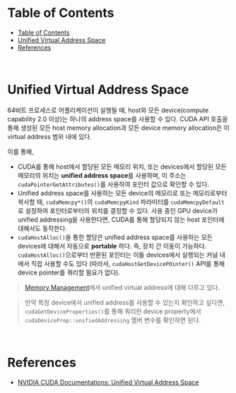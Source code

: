 # Table of Contents

- [Table of Contents](#table-of-contents)
- [Unified Virtual Address Space](#unified-virtual-address-space)
- [References](#references)

<br>

# Unified Virtual Address Space

64비트 프로세스로 어플리케이션이 실행될 때, host와 모든 device(compute capability 2.0 이상)는 하나의 address space를 사용할 수 있다. CUDA API 호출을 통해 생성된 모든 host memory allocation과 모든 device memory allocation은 이 virtual address 범위 내에 있다.

이를 통해,

- CUDA를 통해 host에서 할당된 모든 메모리 위치, 또는 devices에서 할당된 모든 메모리의 위치는 **unified address space**를 사용하며, 이 주소는 `cudaPointerGetAttributes()`를 사용하여 포인터 값으로 확인할 수 있다.
- Unified address space를 사용하는 모든 device의 메모리로 또는 메모리로부터 복사할 때, `cudaMemcpy*()`의 `cudaMemcpyKind` 파라미터를 `cudaMemcpyDefault`로 설정하여 포인터로부터의 위치를 결정할 수 있다. 사용 중인 GPU device가 unified addressing을 사용한다면, CUDA를 통해 할당되지 않는 host 포인터에 대해서도 동작한다.
- `cudaHostAlloc()`을 통한 할당은 unified address space를 사용하는 모든 devices에 대해서 자동으로 **portable** 하다. 즉, 장치 간 이동이 가능하다. `cudaHostAlloc()`으로부터 반환된 포인터는 이들 devices에서 실행되는 커널 내에서 직접 사용할 수도 있다 (따라서, `cudaHostGetDevicePOinter()` API를 통해 device pointer를 쿼리할 필요가 없다).

> [Memory Management](/cuda/study/10_memory_management.md#unified-virtual-addressing-uva)에서 unified virtual address에 대해 다루고 있다.

> 만약 특정 device에서 unified address를 사용할 수 있는지 확인하고 싶다면, `cudaGetDeviceProperties()`를 통해 쿼리한 device property에서 `cudaDeviceProp::unifiedAddressing` 멤버 변수를 확인하면 된다.

<br>

# References

- [NVIDIA CUDA Documentations: Unified Virtual Address Space](https://docs.nvidia.com/cuda/cuda-c-programming-guide/index.html#unified-virtual-address-space)